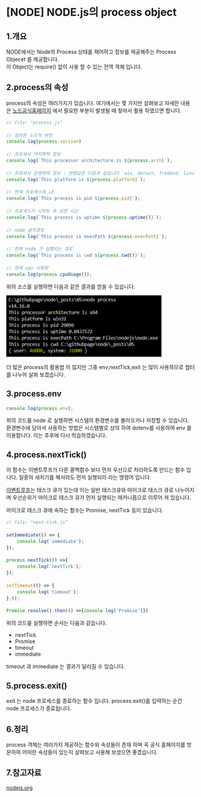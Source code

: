 # [NODE] NODE.js의 process object

## 1.개요
NODE에서는 Node의 Process 상태를 제어하고 정보를 제공해주는 Process Objecet 를 제공합니다. <br>
이 Object는 require() 없이 사용 할 수 있는 전역 객체 입니다.

## 2.process의 속성
process의 속성은 여러가지가 있습니다. 여기에서는 몇 가지만 살펴보고 자세한 내용은 [노드공식홈페이지](https://nodejs.org/api/process.html) 에서 필요한 부분이 발생될 때 찾아서 활용 하였으면 합니다.

```js
// file: "process.js"

// 설치된 노드의 버전
console.log(process.version)

// 프로세서 아키텍쳐 정보
console.log(`This processor architecture is ${process.arch}`);

// 프로세서 운영체제 정보 : 반환값은 다음과 같습니다 'aix, darwin, freebsd, linux, openbsd, sunos, win32'
console.log(`This platform is ${process.platform}`);

// 현재 프로세스의 id
console.log(`This process is pid ${process.pid}`);

// 프로세스가 시작된 후 흐른 시간
console.log(`This process is uptime ${process.uptime()}`);

// node 설치경로
console.log(`This process is execPath ${process.execPath}`);

// 현재 node 가 실행되는 경로
console.log(`This process is cwd ${process.cwd()}`);

// 현재 cpu 사용량
console.log(process.cpuUsage());
```

위의 소스를 실행하면 다음과 같은 결과를 얻을 수 있습니다. 

![process](./img/06.PNG  "process")

 
더 많은 process의 활용법 이 많지만 그중 env,nextTick,exit 는 많이 사용하므로 챕터를 나누어 살펴 보겠습니다. 

## 3.process.env
```js 
console.log(process.env);
```
위의 코드를 node 로 실행하면 시스템의 환경변수를 불러오거나 저장할 수 있습니다. 환경변수에 담아서 사용하는 방법은 시스템별로 상의 하여 dotenv를 사용하여 env 를 이용합니다. 이는 추후에 다시 학습하겠습니다. 


## 4.process.nextTick()
이 함수는 이벤트루프가 다른 콜백함수 보다 먼저 우선으로 처리하도록 만드는 함수 입니다. 일종의 새치기를 해서라도 먼저 실행되라 라는 명령어 입니다. 

[이벤트루프](https://manbalboy.github.io/blog/javascript/2021-04-24-javascript01/)는 태스크 큐가 있는데 이는 일반 태스크큐와 마이크로 태스크 큐로 나누어지며 우선순위가 마이크로 태스크 큐가 먼저 실행되는 매커니즘으로 이루어 져 있습니다. 

마이크로 태스크 큐에 속하는 함수는 Promise, nextTick 등이 있습니다.

```js
// file: "next-tick.js"

setImmediate(() => {
    console.log('immediate');
});

process.nextTick(() =>{
    console.log('nextTick');
});

setTimeout(() => {
    console.log('timeout');
},0);

Promise.resolve().then(() =>{console.log('Promise')})
```

위의 코드를 실행하면 순서는 다음과 같습니다. 
- nextTick
- Promise
- timeout
- immediate

timeout 과 immediate 는 결과가 달라질 수 있습니다.

## 5.process.exit()
exit 는 node 프로세스를 종료하는 함수 입니다. 
process.exit()를 입력하는 순간 node 프로세스가 종료됩니다.

## 6.정리 
process 객체는 여러가지 제공하는 함수와 속성들이 존재 하며 꼭 공식 홈페이지를 방문하여 어떠한 속성들이 있는지 살펴보고 사용해 보셨으면 좋겠습니다.

## 7.참고자료
[nodejs.org](https://nodejs.org/api/process.html)


